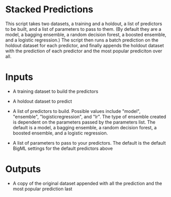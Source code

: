 # Stacked Predictions

This script takes two datasets, a training and a holdout, a list of
predictors to be built, and a list of parameters to pass to them. (By
default they are a model, a bagging ensemble, a random decision
forest, a boosted ensemble, and a logistic regression.)  The script
then runs a batch prediction on the holdout dataset for each
predictor, and finally appends the holdout dataset with the prediction
of each predictor and the most popular prediciton over all.

# Inputs

- A training dataset to build the predictors
- A holdout dataset to predict

- A list of predictors to build. Possible values include "model",
  "ensemble", "logisticregression", and "lr". The type of ensemble
  created is dependent on the parameters passed by the parameters
  list. The default is a model, a bagging ensemble, a random decision
  forest, a boosted ensemble, and a logistic regression.

- A list of parameters to pass to your predictors. The default is the
  default BigML settings for the default predictors above


# Outputs

- A copy of the original dataset appended with all the prediction and
  the most popular prediction last
